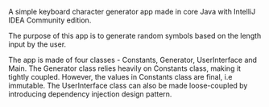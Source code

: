 A simple keyboard character generator app made in core Java with IntelliJ IDEA Community edition. 

The purpose of this app is to generate random symbols based on the length input by the user.

The app is made of four classes - Constants, Generator, UserInterface and Main. The Generator class relies heavily on Constants class, making it tightly coupled. However, the values in Constants class are final, i.e immutable. The UserInterface class can also be made loose-coupled by introducing dependency injection design pattern.
